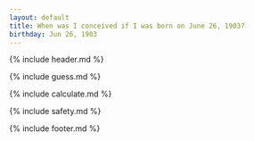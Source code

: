 ```yaml
---
layout: default
title: When was I conceived if I was born on June 26, 1903?
birthday: Jun 26, 1903
---
```


{% include header.md %}

{% include guess.md %}

{% include calculate.md %}

{% include safety.md %}

{% include footer.md %}



